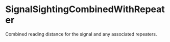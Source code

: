 SignalSightingCombinedWithRepeater
==================================

Combined reading distance for the signal and any associated repeaters.
